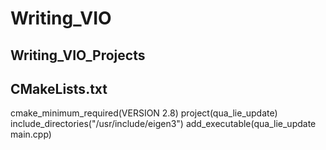 # Writing_VIO
Writing_VIO_Projects
-----------------------
CMakeLists.txt
-----------------------
cmake_minimum_required(VERSION 2.8)
project(qua_lie_update)
include_directories("/usr/include/eigen3")
add_executable(qua_lie_update main.cpp)
